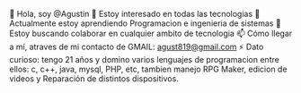 👋 Hola, soy @Agustin
👀 Estoy interesado en todas las tecnologias
🌱 Actualmente estoy aprendiendo Programacion e ingenieria de sistemas
💞️ Estoy buscando colaborar en cualquier ambito de tecnologia
📫 Cómo llegar a mí, atraves de mi contacto de GMAIL: agust819@gmail.com
⚡ Dato curioso: tengo 21 años y domino varios lenguajes de programacion entre ellos:
c, c++, java, mysql, PHP, etc, tambien manejo RPG Maker, edicion de videos y Reparación de distintos dispositivos. 



